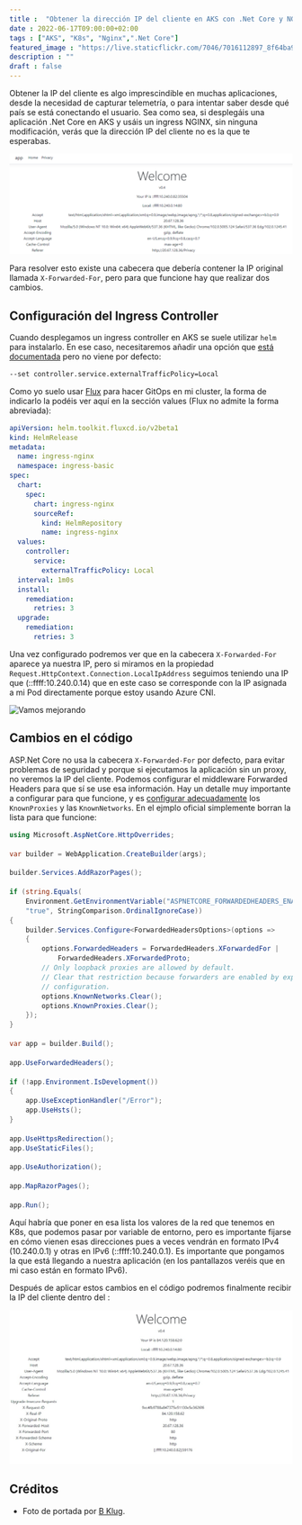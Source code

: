 ```yaml
---
title :  "Obtener la dirección IP del cliente en AKS con .Net Core y NGNIX"
date : 2022-06-17T09:00:00+02:00
tags : ["AKS", "K8s", "Nginx",".Net Core"]
featured_image : "https://live.staticflickr.com/7046/7016112897_8f64ba97e7_k.jpg"
description : ""
draft : false
---
```

Obtener la IP del cliente es algo imprescindible en muchas aplicaciones, desde
la necesidad de capturar telemetría, o para intentar saber desde qué país
se está conectando el usuario. Sea como sea, si desplegáis una aplicación .Net
Core en AKS y usáis un ingress NGINX, sin ninguna modificación, verás que la
dirección IP del cliente no es la que te esperabas.

<!--more-->

![::ffff:10.240.0.82 esta no es mi IP][wrongip]

Para resolver esto existe una cabecera que debería contener la IP original
llamada `X-Forwarded-For`, pero para que funcione hay que realizar dos cambios.

## Configuración del Ingress Controller

Cuando desplegamos un ingress controller en AKS se suele utilizar `helm` para
instalarlo. En ese caso, necesitaremos añadir una opción que
[está documentada][ingress-basic] pero no viene por defecto:

```bash
--set controller.service.externalTrafficPolicy=Local
```

Como yo suelo usar [Flux][flux] para hacer GitOps en mi cluster, la forma de
indicarlo la podéis ver aquí en la sección values (Flux no admite la forma
abreviada):

```yaml
apiVersion: helm.toolkit.fluxcd.io/v2beta1
kind: HelmRelease
metadata:
  name: ingress-nginx
  namespace: ingress-basic
spec:
  chart:
    spec:
      chart: ingress-nginx
      sourceRef:
        kind: HelmRepository
        name: ingress-nginx
  values:
    controller:
      service:
        externalTrafficPolicy: Local
  interval: 1m0s
  install:
    remediation:
      retries: 3
  upgrade:
    remediation:
      retries: 3
```

Una vez configurado podremos ver que en la cabecera `X-Forwarded-For` aparece ya
 nuestra IP, pero si miramos en la propiedad
```Request.HttpContext.Connection.LocalIpAddress``` seguimos teniendo una IP
que (::ffff:10.240.0.14) que en este caso se corresponde con la IP asignada a mi
 Pod directamente porque estoy usando Azure CNI.

![Vamos mejorando][notmyip]

## Cambios en el código

ASP.Net Core no usa la cabecera `X-Forwarded-For` por defecto, para evitar
problemas de seguridad y porque si ejecutamos la aplicación sin un proxy,
no veremos la IP del cliente. Podemos configurar el middleware Forwarded Headers
para que sí se use esa información. Hay un detalle muy importante a configurar
para que funcione, y es [configurar adecuadamente][aspnetcoreforward] los
`KnownProxies` y las `KnownNetworks`. En el ejmplo oficial simplemente borran la
lista para que funcione:

```csharp
using Microsoft.AspNetCore.HttpOverrides;

var builder = WebApplication.CreateBuilder(args);

builder.Services.AddRazorPages();

if (string.Equals(
    Environment.GetEnvironmentVariable("ASPNETCORE_FORWARDEDHEADERS_ENABLED"),
    "true", StringComparison.OrdinalIgnoreCase))
{
    builder.Services.Configure<ForwardedHeadersOptions>(options =>
    {
        options.ForwardedHeaders = ForwardedHeaders.XForwardedFor |
            ForwardedHeaders.XForwardedProto;
        // Only loopback proxies are allowed by default.
        // Clear that restriction because forwarders are enabled by explicit 
        // configuration.
        options.KnownNetworks.Clear();
        options.KnownProxies.Clear();
    });
}

var app = builder.Build();

app.UseForwardedHeaders();

if (!app.Environment.IsDevelopment())
{
    app.UseExceptionHandler("/Error");
    app.UseHsts();
}

app.UseHttpsRedirection();
app.UseStaticFiles();

app.UseAuthorization();

app.MapRazorPages();

app.Run();
```

Aquí habría que poner en esa lista los valores de la red que tenemos en K8s, que
podemos pasar por variable de entorno, pero es importante fijarse en cómo vienen
esas direcciones pues a veces vendrán en formato IPv4 (10.240.0.1) y otras en
IPv6 (::ffff:10.240.0.1). Es importante que pongamos la que está llegando a
nuestra aplicación (en los pantallazos veréis que en mi caso están en formato
IPv6).

Después de aplicar estos cambios en el código podremos finalmente recibir la IP
del cliente dentro del :

![Esta sí que es mi IP][yesmyip]

## Créditos

* Foto de portada por [B Klug][hackerpic].

<!--links-->
[aspnetcoreforward]: https://docs.microsoft.com/aspnet/core/host-and-deploy/proxy-load-balancer?view=aspnetcore-6.0#forward-the-scheme-for-linux-and-non-iis-reverse-proxies
[flux]: https://fluxcd.io/
[ingress-basic]: https://docs.microsoft.com/azure/aks/ingress-basic?tabs=azure-cli#create-an-ingress-controller
<!--pics-->
[hackerpic]: https://www.flickr.com/photos/bklug/7016112897/in/photolist-bFZpVK-GepVqk-4cQ9xp-2kGuN8H-2kGuN8c-2kGyYH1-2kGyYJU-2kGyoJZ-2kGyYCm-2kGyYCM-2kGyYG4-8dPtP-4FERTh-2kGuN7R-3s54x-62EU2k-GRg6YN-2kGyoPi-2kGuN5m-3RULze-bFZqyB-2kGyYDZ-2epJJU-9fLSnv-FU5crS-8oDdGs-7F1uv6-7F1xnT-7Ufa6-nse15Y-7oATva-o5Bd3s-8Z1gcc-5TdAqq-5fE2p9-v3dgFs-4q9N5q-9RaRoA-4q9MMh-4q9Mpo-2mbJcvN-4t7VGS-ojQUAZ-4XbwhY-59jidK-2mbGLsY-4doPb7-KLbwz-21g5T-24wn8tc "Mysterious Hacker by B Klug"
[wrongip]: ./wrongip.png "::ffff:10.240.0.82 esta no es mi IP"
[notmyip]: ./notmyip.jpeg "Vamos mejorando"
[yesmyip]: ./yesmyip.jpeg "Esta sí que es mi IP"
